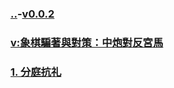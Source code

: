 ### [..](..)-[v0.0.2](https://github.com/littleflute/cchess/edit/master/ref/pu/PianZhaoYuDuiCe/5/readme.md)
### [v:象棋騙著與對策：中炮對反宮馬](https://www.youtube.com/watch?v=rjhS7pSukLY)
### [1. 分庭抗礼](1)
